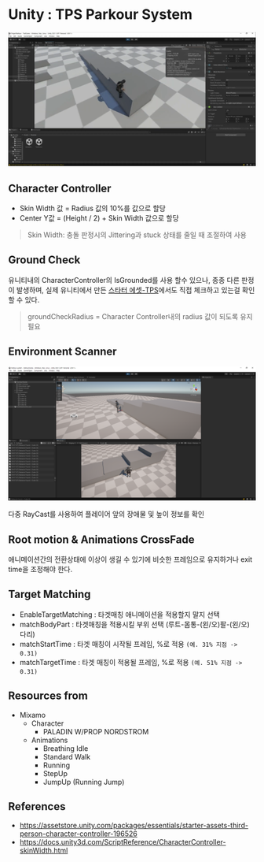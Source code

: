# Unity : TPS Parkour System
[![Cover](./Assets/Art/Samples/cover-parkour.png)](https://youtu.be/giYu5Maw7tc)

## Character Controller
* Skin Width 값 = Radius 값의 10%를 값으로 할당
* Center Y값 = (Height / 2) + Skin Width 값으로 할당

> Skin Width: 충돌 판정시의 Jittering과 stuck 상태를 줄일 때 조절하여 사용

## Ground Check
유니티내의 CharacterController의 IsGrounded를 사용 할수 있으나, 종종 다른 판정이 발생하며, 실제 유니티에서 만든 [스타터 에셋-TPS](https://assetstore.unity.com/packages/essentials/starter-assets-third-person-character-controller-196526)에서도 직접 체크하고 있는걸 확인 할 수 있다.

> groundCheckRadius = Character Controller내의 radius 값이 되도록 유지 필요

## Environment Scanner
![Environment Scanner](./Assets/Art/Samples/sample-envScanner.png)

다중 RayCast를 사용하여 플레이어 앞의 장애물 및 높이 정보를 확인

## Root motion & Animations CrossFade
애니메이션간의 전환상태에 이상이 생길 수 있기에 비슷한 프레임으로 유지하거나 exit time을 조정해야 한다.

## Target Matching
* EnableTargetMatching : 타겟매칭 애니메이션을 적용할지 말지 선택
* matchBodyPart : 타겟매칭을 적용시킬 부위 선택 (루트-몸통-(왼/오)팔-(왼/오)다리)
* matchStartTime : 타겟 매칭이 시작될 프레임, %로 적용 `(예. 31% 지점 -> 0.31)`
* matchTargetTime : 타겟 매칭이 적용될 프레임, %로 적용 `(예. 51% 지점 -> 0.31)`

## Resources from

* Mixamo
  * Character
    * PALADIN W/PROP NORDSTROM
  * Animations
    * Breathing Idle
    * Standard Walk
    * Running
    * StepUp
    * JumpUp (Running Jump)

## References
* https://assetstore.unity.com/packages/essentials/starter-assets-third-person-character-controller-196526
* https://docs.unity3d.com/ScriptReference/CharacterController-skinWidth.html